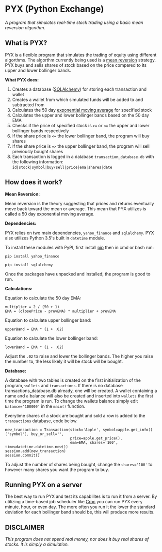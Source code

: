 # PYX (Python Exchange)
*A program that simulates real-time stock trading using a basic mean reversion algorithm.*

**What is PYX?**
---------------------------------
PYX is a flexible program that simulates the trading of equity using different algorthms. The algorthm currently being used is a [mean reversion](http://www.investopedia.com/terms/m/meanreversion.asp?lgl=no-infinite) strategy. PYX buys and sells shares of stock based on the price compared to its upper and lower bollinger bands.

**What PYX does:**

1. Creates a database ([SQLAlchemy](http://www.sqlalchemy.org/)) for storing each transaction and wallet
2. Creates a wallet from which simulated funds will be added to and subtracted from
3. Calculates the 50 day [exponential moving average](http://www.investopedia.com/terms/e/ema.asp?lgl=no-infinite) for specified stock
4. Calculates the upper and lower bollinger bands based on the 50 day EMA
5. Checks if the price of specified stock is `>=` or `<=` the upper and lower bollinger bands respectively
6. If the share price is `<=` the lower bollinger band, the program will buy shares
7. If the share price is `=>` the upper bollinger band, the program will sell previously bought shares
8. Each transaction is logged in a database `transaction_database.db` with the following information:
`id|stock|symbol|buy/sell|price|ema|shares|date`

**How does it work?**
---------------------------------

**Mean Reversion:**

Mean reversion is the theory suggesting that prices and returns eventually move back toward the mean or average. This mean that PYX utilizes is called a 50 day exponential moving average.

**Dependencies:**

PYX relies on two main dependencies, `yahoo_finance` and `sqlalchemy`. PYX also utilizes Python 3.5's built in `datetime` module.

To install these modules with PyPI, first install [pip](https://pip.pypa.io/en/stable/installing/) then in cmd or bash run:

`pip install yahoo_finance`

`pip install sqlalchemy`

Once the packages have unpacked and installed, the program is good to run.

**Calculations:**

Equation to calculate the 50 day EMA:

```
multiplier = 2 / (50 + 1)
EMA = (closePrice - prevEMA) * multiplier + prevEMA
```
Equation to calculate upper bollinger band:

`upperBand = EMA * (1 + .02)`

Equation to calculate the lower bollinger band:

`lowerBand = EMA * (1 - .02)`

Adjust the `.02` to raise and lower the bollinger bands. The higher you raise the number to, the less likely it will be stock will be bought.

**Database:**

A database with two tables is created on the first initialization of the program, `wallets` and `transactions`. If there is no database transactions_database.db already, one will be created. A wallet containing a name and a balance will also be created and inserted into `wallets` the first time the program is run. To change the wallets balance simply edit `balance='100000'` in the `main()` function.

Everytime shares of a stock are bought and sold a row is added to the `transactions` database, code below.
```
new_transaction = Transaction(stock='Apple', symbol=apple.get_info()['symbol'], buy_or_sell='',
                              price=apple.get_price(),
                              ema=EMA, shares='100', time=datetime.datetime.now())
session.add(new_transaction)
session.commit()
```
To adjust the number of shares being bought, change the `shares='100'` to however many shares you want the program to buy.

**Running PYX on a server**
---------------------------------
The best way to run PYX and test its capabilites is to run it from a server. By utilizing a time-based job scheduler like [Cron](https://en.wikipedia.org/wiki/Cron) you can run PYX every minute, hour, or even day. The more often you run it the lower the standard deviation for each bollinger band should be, this will produce more results. 

**DISCLAIMER**
---------------------------------
*This program does not spend real money, nor does it buy real shares of stocks. It is simply a simulation.*
